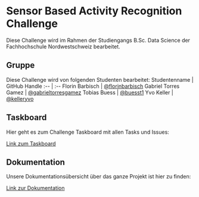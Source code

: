 # Sensor Based Activity Recognition Challenge

Diese Challenge wird im Rahmen der Studiengangs B.Sc. Data Science der Fachhochschule Nordwestschweiz bearbeitet.

## Gruppe
Diese Challenge wird von folgenden Studenten bearbeitet:
Studentenname | GitHub Handle
:-- | :--
Florin Barbisch | [@florinbarbisch](https://github.com/florinbarbisch)
Gabriel Torres Gamez | [@gabrieltorresgamez](https://github.com/gabrieltorresgamez)
Tobias Buess | [@buesst1](https://github.com/buesst1)
Yvo Keller | [@kelleryvo](https://github.com/kelleryvo)

## Taskboard
Hier geht es zum Challenge Taskboard mit allen Tasks und Issues:

[Link zum Taskboard](https://github.com/orgs/Sensor-Based-Activity-Recognition/projects/1)

## Dokumentation
Unsere Dokumentationsübersicht über das ganze Projekt ist hier zu finden:

[Link zur Dokumentation](https://github.com/Sensor-Based-Activity-Recognition/docs)
